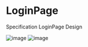 # LoginPage
Specification LoginPage Design

![image](https://user-images.githubusercontent.com/78105136/180771943-d681ac70-ac83-43b2-902e-3cb94d277a35.png)
![image](https://user-images.githubusercontent.com/78105136/180772046-488adddc-24bf-4513-9a22-41e32ed94fdd.png)
